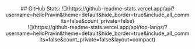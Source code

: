 <div align="center">## GitHub Stats:
![](https://github-readme-stats.vercel.app/api?username=helloPravin&theme=default&hide_border=true&include_all_commits=false&count_private=false)<br/>
![](https://github-readme-stats.vercel.app/api/top-langs/?username=helloPravin&theme=default&hide_border=true&include_all_commits=false&count_private=false&layout=compact)</div>
